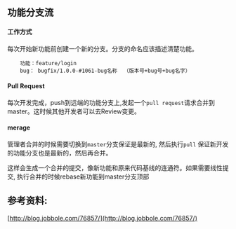 ## 功能分支流

#### 工作方式

每次开始新功能前创建一个新的分支。分支的命名应该描述清楚功能。

```
	功能：feature/login
	bug： bugfix/1.0.0-#1061-bug名称  （版本号+bug号+bug名字）
```

#### Pull Request

每次开发完成，push到远端的功能分支上,发起一个`pull request`请求合并到master。这时候其他开发者可以去Review变更。

#### merage

管理者合并的时候需要切换到`master`分支保证是最新的, 然后执行`pull` 保证新开发的功能分支也是最新的，然后再合并。

这样会生成一个合并的提交，像新功能和原来代码基线的连通符。如果需要线性提交, 执行合并的时候rebase新功能到master分支顶部

## 参考资料:

[http://blog.jobbole.com/76857/](http://blog.jobbole.com/76857/)